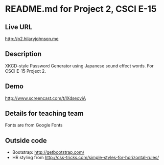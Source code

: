 # README.md for Project 2, CSCI E-15 

## Live URL
<http://p2.hilaryjohnson.me>

## Description
XKCD-style Password Generator using Japanese sound effect words.
For CSCI E-15 Project 2.

## Demo
<http://www.screencast.com/t/lXdseoyiA>

## Details for teaching team
Fonts are from Google Fonts

## Outside code
* Bootstrap: http://getbootstrap.com/
* HR styling from http://css-tricks.com/simple-styles-for-horizontal-rules/